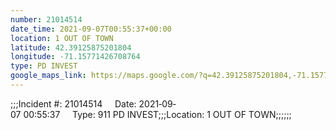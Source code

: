 ```yaml
---
number: 21014514
date_time: 2021-09-07T00:55:37+00:00
location: 1 OUT OF TOWN
latitude: 42.39125875201804
longitude: -71.15771426708764
type: PD INVEST
google_maps_link: https://maps.google.com/?q=42.39125875201804,-71.15771426708764
---
```


;;;Incident #: 21014514     Date: 2021‐09‐07 00:55:37     Type: 911 PD INVEST;;;Location: 1 OUT OF TOWN;;;;;;
